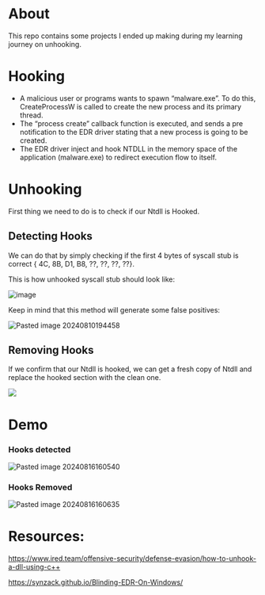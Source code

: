 # About
This repo contains some projects I ended up making during my learning journey on unhooking.

# Hooking
- A malicious user or programs wants to spawn “malware.exe”. To do this, CreateProcessW is called to create the new process and its primary thread.
- The “process create” callback function is executed, and sends a pre notification to the EDR driver stating that a new process is going to be created.
- The EDR driver inject and hook NTDLL in the memory space of the application (malware.exe) to redirect execution flow to itself.

# Unhooking

First thing we need to do is to check if our Ntdll is Hooked.

## Detecting Hooks
We can do that by simply checking if the first 4 bytes of syscall stub is correct { 4C, 8B, D1, B8, ??, ??, ??, ??}.

This is how unhooked syscall stub should look like:

![image](https://github.com/user-attachments/assets/31be2ba5-5e3f-4e3c-9c97-0bf37d3a2f9c)

Keep in mind that this method will generate some false positives:

![Pasted image 20240810194458](https://github.com/user-attachments/assets/8e48e100-11f6-4966-9532-77f53295a6de)

## Removing Hooks
If we confirm that our Ntdll is hooked, we can get a fresh copy of Ntdll and replace the hooked section with the clean one.

![](https://www.ired.team/~gitbook/image?url=https%3A%2F%2F386337598-files.gitbook.io%2F%7E%2Ffiles%2Fv0%2Fb%2Fgitbook-legacy-files%2Fo%2Fassets%252F-LFEMnER3fywgFHoroYn%252F-M9b77N-cstE2jRzZI4M%252F-M9b7TdH_eS5azVO-Vxe%252Fimage.png%3Falt%3Dmedia%26token%3D3f4c233b-0388-4c0c-9801-ab20b472ec38&width=768&dpr=4&quality=100&sign=d8226aad&sv=1)

# Demo
### Hooks detected

![Pasted image 20240816160540](https://github.com/user-attachments/assets/a4f2607b-abac-4e03-84f0-3b6ea98e57a6)

### Hooks Removed
![Pasted image 20240816160635](https://github.com/user-attachments/assets/dde94410-5b42-442f-b826-49234a79d70c)

# Resources:
https://www.ired.team/offensive-security/defense-evasion/how-to-unhook-a-dll-using-c++

https://synzack.github.io/Blinding-EDR-On-Windows/
